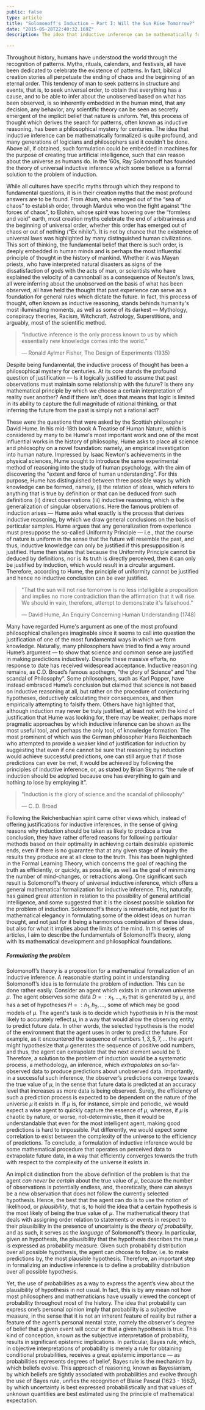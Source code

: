 ```yaml
---
public: false
type: article
title: "Solomonoff's Induction — Part I: Will the Sun Rise Tomorrow?"
date: "2015-05-28T22:40:32.169Z"
description: The idea that inductive inference can be mathematically formalized is quite profound, and many generations of logicians and philosophers said it couldn't be done. Above all, if obtained, such formulation could be embedded in machines for the purpose of creating true artificial intelligence, such that can reason about the universe as humans do.

---
```


<div class="preface">
Throughout history, humans have understood the world through the recognition of patterns. Myths, rituals, calendars, and festivals, all have been dedicated to celebrate the existence of patterns. In fact, biblical creation stories all perpetuate the ending of chaos and the beginning of an eternal order. This tendency of man to seek patterns in structure and events, that is, to seek universal order, to obtain that everything has a cause, and to be able to infer about the unobserved based on what has been observed, is so inherently embedded in the human mind, that any decision, any behavior, any scientific theory can be seen as secretly emergent of the implicit belief that nature is uniform. Yet, this process of thought which derives the search for patterns, often known as inductive reasoning, has been a philosophical mystery for centuries. The idea that inductive inference can be mathematically formalized is quite profound, and many generations of logicians and philosophers said it couldn't be done. Above all, if obtained, such formulation could be embedded in machines for the purpose of creating true artificial intelligence, such that can reason about the universe as humans do. In the ’60s, Ray Solomonoff has founded the theory of universal inductive inference which some believe is a formal solution to the problem of induction.
</div>

While all cultures have specific myths through which they respond to fundamental questions, it is in their creation myths that the most profound answers are to be found. From Atum, who emerged out of the “sea of chaos” to establish order, through Marduk who won the fight against “the forces of chaos”, to Elohim, whose spirit was hovering over the “formless and void" earth, most creation myths celebrate the end of arbitrariness and the beginning of universal order, whether this order has emerged out of chaos or out of nothing (“Ex nihilo”). It is not by chance that the existence of universal laws was highlighted by many distinguished human civilizations. This sort of thinking, the fundamental belief that there is such order, is deeply embedded in human minds and is perhaps the most influential principle of thought in the history of mankind. Whether it was Mayan priests, who have interpreted natural disasters as signs of the dissatisfaction of gods with the acts of man, or scientists who have explained the velocity of a cannonball as a consequence of Neuton's laws, all were inferring about the unobserved on the basis of what has been observed, all have held the thought that past experience can serve as a foundation for general rules which dictate the future. In fact, this process of thought, often known as inductive reasoning, stands behinds humanity's most illuminating moments, as well as some of its darkest — Mythology, conspiracy theories, Racism, Witchcraft, Astrology, Superstitions, and arguably, most of the scientific method.

>“Inductive inference is the only process known to us by which essentially new knowledge comes into the world.” 
><div class="source">— Ronald Aylmer Fisher, The Design of Experiments (1935)</div>

Despite being fundamental, the inductive process of thought has been a philosophical mystery for centuries. At its core stands the profound question of justification — Is it logically justified to assume that past observations must maintain some relationship with the future? Is there any mathematical principle by which we choose a certain interpretation of reality over another? And if there isn't, does that means that logic is limited in its ability to capture the full magnitude of rational thinking, or that inferring the future from the past is simply not a rational act?

These were the questions that were asked by the Scottish philosopher David Hume. In his mid-18th book A Treatise of Human Nature, which is considered by many to be Hume's most important work and one of the most influential works in the history of philosophy, Hume asks to place all science and philosophy on a novel foundation: namely, an empirical investigation into human nature. Impressed by Isaac Newton's achievements in the physical sciences, Hume sought to introduce the same experimental method of reasoning into the study of human psychology, with the aim of discovering the "extent and force of human understanding”. For this purpose, Hume has distinguished between three possible ways by which knowledge can be formed, namely, (i) the relation of ideas, which refers to anything that is true by definition or that can be deduced from such definitions (ii) direct observations (iii) inductive reasoning, which is the generalization of singular observations. 
Here the famous problem of induction arises — Hume asks what exactly is the process that derives inductive reasoning, by which we draw general conclusions on the basis of particular samples. Hume argues that any generalization from experience must presuppose the so-called Uniformity Principle — i.e., that the course of nature is uniform in the sense that the future will resemble the past, and thus, inductive knowledge can only be justified if this presupposition is justified. Hume then states that because the Uniformity Principle cannot be deduced by definitions, nor is its truth is directly perceived, then it can only be justified by induction, which would result in a circular argument. Therefore, according to Hume, the principle of uniformity cannot be justified and hence no inductive conclusion can be ever justified.

>"That the sun will not rise tomorrow is no less intelligible a proposition and implies no more contradiction than the affirmation that it will rise. We should in vain, therefore, attempt to demonstrate it's falsehood."
><div class="source">— David Hume, An Enquiry Concerning Human Understanding (1748)</div>

Many have regarded Hume's argument as one of the most profound philosophical challenges imaginable since it seems to call into question the justification of one of the most fundamental ways in which we form knowledge. Naturally, many philosophers have tried to find a way around Hume’s argument — to show that science and common sense are justified in making predictions inductively. Despite these massive efforts, no response to date has received widespread acceptance. Inductive reasoning remains, as C.D. Broad’s famous apothegm, “the glory of Science” and “the scandal of Philosophy”. Some philosophers, such as Karl Popper, have instead embraced Hume’s conclusion but claimed that science is not based on inductive reasoning at all, but rather on the procedure of conjecturing hypotheses, deductively calculating their consequences, and then empirically attempting to falsify them. Others have highlighted that, although induction may never be truly justified, at least not with the kind of justification that Hume was looking for, there may be weaker, perhaps more pragmatic approaches by which inductive inference can be shown as the most useful tool, and perhaps the only tool, of knowledge formation. The most prominent of which was the German philosopher Hans Reichenbach who attempted to provide a weaker kind of justification for induction by suggesting that even if one cannot be sure that reasoning by induction would achieve successful predictions, one can still argue that if those predictions can ever be met, it would be achieved by following the principles of inductive inference, or, as stated by Brian Skyrms “the rule of induction should be adopted because one has everything to gain and nothing to lose by employing it”.

>"Induction is the glory of science and the scandal of philosophy"
><div class="source">— C. D. Broad</div>

Following the Reichenbachian spirit came other views which, instead of offering justifications for inductive inferences, in the sense of giving reasons why induction should be taken as likely to produce a true conclusion, they have rather offered reasons for following particular methods based on their optimality in achieving certain desirable epistemic ends, even if there is no guarantee that at any given stage of inquiry the results they produce are at all close to the truth. This has been highlighted in the Formal Learning Theory, which concerns the goal of reaching the truth as efficiently, or quickly, as possible, as well as the goal of minimizing the number of mind-changes, or retractions along. One significant such result is Solomonoff’s theory of universal inductive inference, which offers a general mathematical formalization for inductive inference. This, naturally, has gained great attention in relation to the possibility of general artificial intelligence, and some suggested that it is the closest possible solution for the problem of induction. Solomonoff’s theory is remarkable, not just for its mathematical elegancy in formulating some of the oldest ideas on human thought, and not just for it being a harmonious combination of these ideas, but also for what it implies about the limits of the mind. In this series of articles, I aim to describe the fundamentals of Solomonoff’s theory, along with its mathematical development and philosophical foundations.

##### Formulating the problem

Solomonoff’s theory is a proposition for a mathematical formalization of an inductive inference. A reasonable starting point in understanding Solomonoff’s idea is to formulate the problem of induction. This can be done rather easily. Consider an agent which exists in an unknown universe $\mu$. The agent observes some data $D=\mathrel{\mathop:}x_1,...,x_t$ that is generated by $\mu$, and has a set of hypotheses $H=\mathrel{\mathop:}h_1,h_2,...$, some of which may be good models of $\mu$. The agent's task is to decide which hypothesis in $H$ is the most likely to accurately reflect $\mu$, in a way that would allow the observing entity to predict future data. In other words, the selected hypothesis is the model of the environment that the agent uses in order to predict the future. For example, as it encountered the sequence of numbers $1,3,5,7,...$ the agent might hypothesize that $\mu$ generates the sequence of positive odd numbers, and thus, the agent can extrapolate that the next element would be $9$. Therefore, a solution to the problem of induction would be a systematic process, a methodology, an inference, which *extrapolates* on so-far-observed data to produce predictions about unobserved data. Importantly, in a successful such inference, the observer’s predictions converge towards the true value of $\mu$, in the sense that future data is predicted at an accuracy level that increases as more data is being observed. Surely, the efficiency of such a prediction process is expected to be dependent on the nature of the universe $\mu$ it exists in. If $\mu$ is, for instance, simple and periodic, we would expect a wise agent to quickly capture the essence of $\mu$, whereas, if $\mu$ is chaotic by nature, or worse, not-deterministic, then it would be understandable that even for the most intelligent agent, making good predictions is hard to impossible. Put differently, we would expect some correlation to exist between the complexity of the universe to the efficiency of predictions. To conclude, a formulation of inductive inference would be some mathematical procedure that operates on perceived data to extrapolate future data, in a way that efficiently converges towards the truth with respect to the complexity of the universe it exists in.

An implicit distinction from the above definition of the problem is that the agent *can never be certain* about the true value of $\mu$, because the number of observations is potentially endless, and, theoretically, there can always be a new observation that does not follow the currently selected hypothesis. Hence, the best that the agent can do is to use the notion of likelihood, or *plausibility*, that is, to hold the idea that a certain hypothesis is the most likely of being the true value of $\mu$. The mathematical theory that deals with assigning order relation to statements or events in respect to their plausibility in the presence of uncertainty is the *theory of probability*, and as such, it serves as the *language* of Solomonoff’s theory. In particular, given an hypothesis, the plausibility that the hypothesis describes the true $\mu$ is expressed as probability measure. Given such probability distribution over all possible hypothesis, the agent can choose to follow, i.e. to make predictions by, the most plausible hypothesis. Therefore, an important step in formalizing an inductive inference is to define a probability distribution over all possible hypothesis. 

Yet, the use of probabilities as a way to express the agent’s view about the plausibility of hypothesis in not usual. In fact, this is by any mean not how most philosophers and mathematicians have usually viewed the concept of probability throughout most of the history. The idea that probability can express one’s personal opinion imply that probability is a subjective measure, in the sense that it is not an inherent feature of reality but rather a feature of the agent’s personal mental state, namely the observer's degree of belief that a given event will occur or that a given hypothesis is true. This kind of conception, known as the subjective interpretation of probability, results in significant epistemic implications. In particular, Bayes rule, which, in objective interpretations of probability is merely a rule for obtaining conditional probabilities, receives a great epistemic importance — as probabilities represents degrees of belief, Bayes rule is the mechanism by which beliefs evolve. This approach of reasoning, known as Bayesianism, by which beliefs are tightly associated with probabilities and evolve through the use of Bayes rule, unifies the recognition of Blaise Pascal (1623 - 1662), by which uncertainty is best expressed probabilistically and that values of unknown quantities are best estimated using the principle of mathematical expectation.




